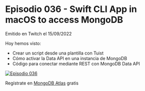 # Episodio 036 - Swift CLI App in macOS to access MongoDB 

Emitido en Twitch el 15/09/2022 

Hoy hemos visto:
- Crear un script desde una plantilla con Tuist
- Cómo activar la Data API en una instancia de MongoDB
- Código para conectar mediante REST con MongoDB Data API

[![Episodio 036](http://img.youtube.com/vi/oFImEucWuHA/0.jpg)](https://youtu.be/oFImEucWuHA )

Regístrate en [MongoDB Atlas](https://mdb.link/mongodiego) gratis
